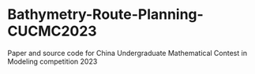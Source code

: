 # Bathymetry-Route-Planning-CUCMC2023
Paper and source code for China Undergraduate Mathematical Contest in Modeling competition 2023
